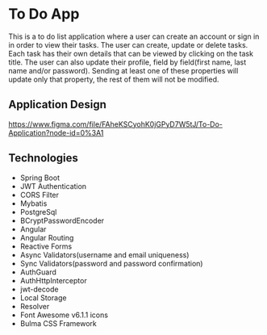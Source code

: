 # To Do App

This is a to do list application where a user can create an account or sign in in order to view their tasks. The user can create, update
or delete tasks. Each task has their own details that can be viewed by clicking on the task title.
The user can also update their profile, field by field(first name, last name and/or password). Sending at least one of these properties
will update only that property, the rest of them will not be modified.

## Application Design

https://www.figma.com/file/FAheKSCyohK0jGPyD7W5tJ/To-Do-Application?node-id=0%3A1

## Technologies
- Spring Boot
- JWT Authentication
- CORS Filter
- Mybatis
- PostgreSql
- BCryptPasswordEncoder
- Angular
- Angular Routing
- Reactive Forms
- Async Validators(username and email uniqueness)
- Sync Validators(password and password confirmation)
- AuthGuard
- AuthHttpInterceptor
- jwt-decode
- Local Storage
- Resolver
- Font Awesome v6.1.1 icons
- Bulma CSS Framework

